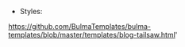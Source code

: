 



- Styles:

https://github.com/BulmaTemplates/bulma-templates/blob/master/templates/blog-tailsaw.html'